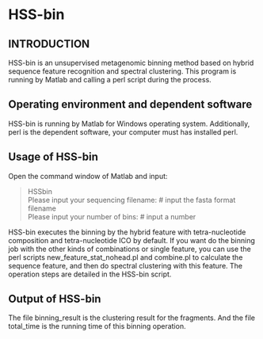 # HSS-bin
  
## INTRODUCTION   
  
HSS-bin is an unsupervised metagenomic binning method based on hybrid sequence feature recognition and spectral clustering. This program is running by Matlab and calling a perl script during the process.  
  
## Operating environment and dependent software
  
HSS-bin is running by Matlab for Windows operating system. Additionally, perl is the dependent software, your computer must has installed perl.    
    
## Usage of HSS-bin
  
Open the command window of Matlab and input:  
>HSSbin  
>Please input your sequencing filename: # input the fasta format filename  
>Please input your number of bins: # input a number  
  
HSS-bin executes the binning by the hybrid feature with tetra-nucleotide composition and tetra-nucleotide ICO by default. If you want do the binning job with the other kinds of combinations or single feature, you can use the perl scripts new_feature_stat_nohead.pl and combine.pl to calculate the sequence feature, and then do spectral clustering with this feature. The operation steps are detailed in the HSS-bin script.
  
## Output of HSS-bin
  
The file binning_result is the clustering result for the fragments. And the file total_time is the running time of this binning operation.
  

